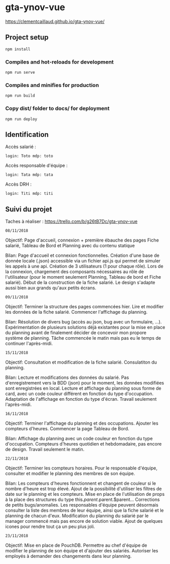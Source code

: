 # gta-ynov-vue
https://clementcaillaud.github.io/gta-ynov-vue/

## Project setup
```
npm install
```

### Compiles and hot-reloads for development
```
npm run serve
```

### Compiles and minifies for production
```
npm run build
```

### Copy dist/ folder to docs/ for deployment
```
npm run deploy
```

## Identification
Accès salarié :
```
login: Toto mdp: toto
```
Accès responsable d'équipe :
```
login: Tata mdp: tata
```
Accès DRH :
```
login: Titi mdp: titi
```

## Suivi du projet
Taches à réaliser : https://trello.com/b/g26tB7Dc/gta-ynov-vue
```
08/11/2018
```
Objectif: Page d'accueil, connexion + première ébauche des pages Fiche salarié, Tableau de Bord et Planning avec du contenu statique

Bilan: Page d'accueil et connexion fonctionnelles. Création d'une base de donnée locale (.json) accessible via un fichier api.js qui permet de simuler les appels à une api. Création de 3 utilisateurs (1 pour chaque rôle). Lors de la connexion, chargement des composants nécessaires au rôle de l'utilisateur (pour le moment seulement Planning, Tableau de bord et Fiche salarié). Début de la construction de la fiche salarié. Le design s'adapte aussi bien aux grands qu'aux petits écrans.

```
09/11/2018
```
Objectif: Terminer la structure des pages commencées hier. Lire et modifier les données de la fiche salarié. Commencer l'affichage du planning.

Bilan: Résolution de divers bug (accès au json, bug avec un formulaire, ...). Expérimentation de plusieurs solutions déjà existantes pour la mise en place du planning avant de finalement décider de concevoir mon propore système de planning. Tâche commencée le matin mais pas eu le temps de continuer l'après-midi.

```
15/11/2018
```
Objectif: Consultation et modification de la fiche salarié. Consulatiton du planning.

Bilan: Lecture et modifications des données du salarié. Pas d'enregistrement vers la BDD (json) pour le moment, les données modifiées sont enregistrées en local. Lecture et affichage du planning sous forme de card, avec un code couleur différent en fonction du type d'occupation. Adaptation de l'affichage en fonction du type d'écran. Travail seulement l'après-midi.

```
16/11/2018
```
Objectif: Terminer l'affichage du planning et des occupations. Ajouter les compteurs d'heures. Commencer la page Tableau de Bord.

Bilan: Affichage du planning avec un code couleur en fonction du type d'occupation. Compteurs d'heures quotidien et hebdomadaire, pas encore de design. Travail seulement le matin.

```
22/11/2018
```
Objectif: Terminer les compteurs horaires. Pour le responsable d'équipe, consulter et modifier le planning des membres de son équipe.

Bilan: Les compteurs d'heures fonctionnent et changent de couleur si le nombre d'heure est trop élevé. Ajout de la possibilité d'utiliser les filtres de date sur le planning et les compteurs. Mise en place de l'utilisation de props à la place des structures du type this.$parent.$parent.$parent... Corrections de petits bugs/anomalies. Les responsables d'équipe peuvent désormais consulter la liste des membres de leur équipe, ainsi que la fiche salarié et le planning de chacun d'eux. Modification du planning du salarié par le manager commencé mais pas encore de solution viable. Ajout de quelques icones pour rendre tout ça un peu plus joli.

```
23/11/2018
```
Objectif: Mise en place de PouchDB. Permettre au chef d'équipe de modifier le planning de son équipe et d'ajouter des salariés. Autoriser les employés à demander des changements dans leur planning.
